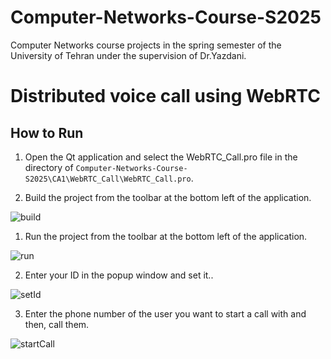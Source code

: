 # Computer-Networks-Course-S2025
Computer Networks course projects in the spring semester of the University of Tehran under the supervision of Dr.Yazdani. 

# Distributed voice call using WebRTC

## How to Run

1. Open the Qt application and select the WebRTC_Call.pro file in the directory of `Computer-Networks-Course-S2025\CA1\WebRTC_Call\WebRTC_Call.pro`.

2. Build the project from the toolbar at the bottom left of the application.

![build](https://github.com/MobinaMhr/Computer-Networks-Course-S2025/blob/main/CA1/assets/build.png)

1. Run the project from the toolbar at the bottom left of the application.

![run](https://github.com/MobinaMhr/Computer-Networks-Course-S2025/blob/main/CA1/assets/run.png)

2. Enter your ID in the popup window and set it..

![setId](https://github.com/MobinaMhr/Computer-Networks-Course-S2025/blob/main/CA1/assets/setId.png)

3. Enter the phone number of the user you want to start a call with and then, call them.

![startCall](https://github.com/MobinaMhr/Computer-Networks-Course-S2025/blob/main/CA1/assets/startCall.png)

